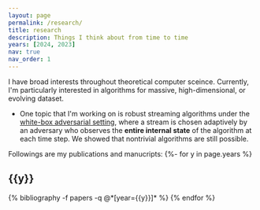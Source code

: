 ```yaml
---
layout: page
permalink: /research/
title: research
description: Things I think about from time to time
years: [2024, 2023]
nav: true
nav_order: 1
---
```

I have broad interests throughout theoretical computer sceince. Currently, I'm particularly interested in algorithms for massive, high-dimensional, or evolving dataset.

- One topic that I'm working on is robust streaming algorithms under the <a href="https://arxiv.org/abs/2204.09136">white-box adversarial setting</a>, where a stream is chosen adaptively by an adversary who observes the **entire internal state** of the algorithm at each time step. We showed that nontrivial algorithms are still possible.

<!-- _pages/publications.md -->
<div class="publications">
Followings are my publications and manucripts:
{%- for y in page.years %}
  <h2 class="year">{{y}}</h2>
  {% bibliography -f papers -q @*[year={{y}}]* %}
{% endfor %}

</div>